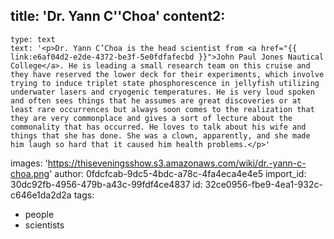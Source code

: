 title: 'Dr. Yann C''Choa'
content2:
  -
    type: text
    text: '<p>Dr. Yann C’Choa is the head scientist from <a href="{{ link:e6af04d2-e2de-4372-be3f-5e0fdfafecbd }}">John Paul Jones Nautical College</a>. He is leading a small research team on this cruise and they have reserved the lower deck for their experiments, which involve trying to induce triplet state phosphorescence in jellyfish utilizing underwater lasers and cryogenic temperatures. He is very loud spoken and often sees things that he assumes are great discoveries or at least rare occurrences but always soon comes to the realization that they are very commonplace and gives a sort of lecture about the commonality that has occurred. He loves to talk about his wife and things that she has done. She was a clown, apparently, and she made him laugh so hard that it caused him health problems.</p>'
images: 'https://thiseveningsshow.s3.amazonaws.com/wiki/dr.-yann-c-choa.png'
author: 0fdcfcab-9dc5-4bdc-a78c-4fa4eca4e4e5
import_id: 30dc92fb-4956-479b-a43c-99fdf4ce4837
id: 32ce0956-fbe9-4ea1-932c-c646e1da2d2a
tags:
  - people
  - scientists
